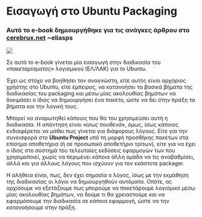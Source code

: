 # Εισαγωγή στο Ubuntu Packaging


### Aυτό το e-book δημιουργήθηκε για τις ανάγκες άρθρου στο [cerebrux.net](https://cerebrux.net/) ~eliasps



![](https://cerebrux.files.wordpress.com/2016/04/introduction-to-ubuntu-pagkaging.png?w=680)

Σε αυτό το e-book γίνεται μία εισαγωγή στην διαδικασία του «*πακεταρίσματος*» λογισμικού (ΕΛ/ΛΑΚ) για το Ubuntu.

Έχει ως στόχο να βοηθήσει τον αναγνώστη, είτε αυτός είναι αρχάριος χρήστης στο Ubuntu, είτε έμπειρος, να κατανοήσει τα βασικά βήματα της διαδικασίας του packaging και μέσω μίας ακολουθίας βημάτων να δοκιμάσει ο ίδιος να δημιουργήσει ένα πακέτο, ώστε να δει στην πράξη τα βήματα και την λογική τους.

Μπορεί να αναρωτηθεί κάποιος που θα του χρησιμεύσει αυτή η διαδικασία. Η απάντηση είναι «*ίσως πουθενά*», όμως, ίσως κάποιος ενδιαφέρεται να μάθει πως γίνεται για διάφορους λόγους. Είτε για την συνεισφορά στο **Ubuntu Project** υπό τη μορφή προσθήκης πακέτων στα επίσημα αποθετήρια (ή σε προσωπικό αποθετήριο τρίτων), είτε για να έχει ο ίδιος στο σύστημά του τελευταίες εκδόσεις εφαρμογών των που χρησιμοποιεί, χωρίς να περιμένει κάποια άλλη ομάδα να τις αναβαθμίσει, αλλά και για άλλους λόγους που ισχύουν για τον εκάστοτε packager.

Η αλήθεια είναι, πως, δεν έχει σημασία ο λόγος, ίσως με την εκμάθηση της διαδικασίας οι λόγοι να δημιουργηθούν αυτόματα. Οπότε, ας αρχίσουμε να εξετάζουμε πως μπορούμε να πακετάρουμε λογισμικό μέσω μίας ακολουθίας βημάτων, να δούμε τι θα χρειαστούμε και να εφαρμόσουμε την διαδικασία σε κάποια εφαρμογή, ώστε να την κατανοήσουμε στην πράξη.
